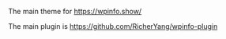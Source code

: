 The main theme for https://wpinfo.show/

The main plugin is https://github.com/RicherYang/wpinfo-plugin
